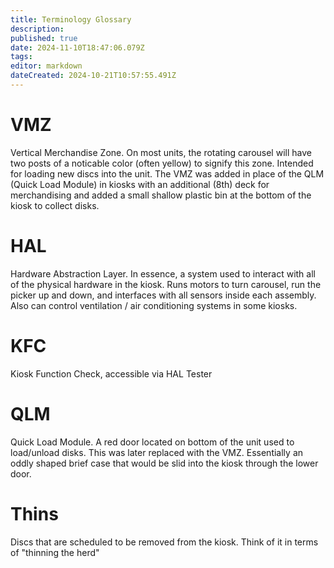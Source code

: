 ```yaml
---
title: Terminology Glossary
description: 
published: true
date: 2024-11-10T18:47:06.079Z
tags: 
editor: markdown
dateCreated: 2024-10-21T10:57:55.491Z
---
```


# VMZ
Vertical Merchandise Zone. On most units, the rotating carousel will have two posts of a noticable color (often yellow) to signify this zone. Intended for loading new discs into the unit. The VMZ was added in place of the QLM (Quick Load Module) in kiosks with an additional (8th) deck for merchandising and added a small shallow plastic bin at the bottom of the kiosk to collect disks.


# HAL
Hardware Abstraction Layer. In essence, a system used to interact with all of the physical hardware in the kiosk. Runs motors to turn carousel, run the picker up and down, and interfaces with all sensors inside each assembly. Also can control ventilation / air conditioning systems in some kiosks.

# KFC
Kiosk Function Check, accessible via HAL Tester

# QLM
Quick Load Module. A red door located on bottom of the unit used to load/unload disks. This was later replaced with the VMZ. Essentially an oddly shaped brief case that would be slid into the kiosk through the lower door.

# Thins
Discs that are scheduled to be removed from the kiosk. Think of it in terms of "thinning the herd"